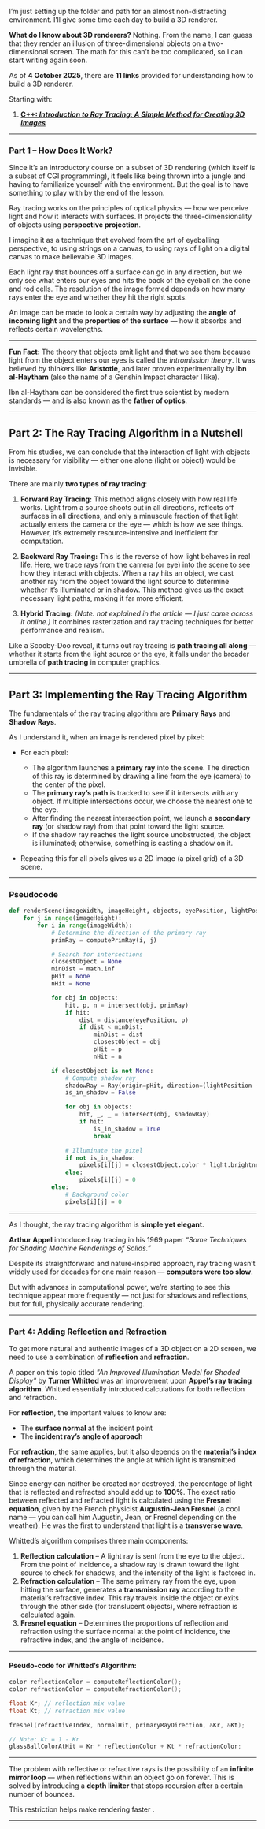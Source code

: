 
I’m just setting up the folder and path for an almost non-distracting environment. I’ll give some time each day to build a 3D renderer.

**What do I know about 3D renderers?**
Nothing. From the name, I can guess that they render an illusion of three-dimensional objects on a two-dimensional screen.
The math for this can’t be too complicated, so I can start writing again soon.

As of **4 October 2025**, there are **11 links** provided for understanding how to build a 3D renderer.

Starting with:

1. [**C++: *Introduction to Ray Tracing: A Simple Method for Creating 3D Images***](https://www.scratchapixel.com/lessons/3d-basic-rendering/introduction-to-ray-tracing/how-does-it-work)

---

### Part 1 – How Does It Work?

Since it’s an introductory course on a subset of 3D rendering (which itself is a subset of CGI programming), it feels like being thrown into a jungle and having to familiarize yourself with the environment.
But the goal is to have something to play with by the end of the lesson.

Ray tracing works on the principles of optical physics — how we perceive light and how it interacts with surfaces.
It projects the three-dimensionality of objects using **perspective projection**.

I imagine it as a technique that evolved from the art of eyeballing perspective, to using strings on a canvas, to using rays of light on a digital canvas to make believable 3D images.

Each light ray that bounces off a surface can go in any direction, but we only see what enters our eyes and hits the back of the eyeball on the cone and rod cells.
The resolution of the image formed depends on how many rays enter the eye and whether they hit the right spots.

An image can be made to look a certain way by adjusting the **angle of incoming light** and the **properties of the surface** — how it absorbs and reflects certain wavelengths.

---

**Fun Fact:**
The theory that objects emit light and that we see them because light from the object enters our eyes is called the *intromission theory*. It was believed by thinkers like **Aristotle**, and later proven experimentally by **Ibn al-Haytham** (also the name of a Genshin Impact character I like).

Ibn al-Haytham can be considered the first true scientist by modern standards — and is also known as the **father of optics**.

---

## Part 2: The Ray Tracing Algorithm in a Nutshell

From his studies, we can conclude that the interaction of light with objects is necessary for visibility — either one alone (light or object) would be invisible.

There are mainly **two types of ray tracing**:

1. **Forward Ray Tracing:**
   This method aligns closely with how real life works. Light from a source shoots out in all directions, reflects off surfaces in all directions, and only a minuscule fraction of that light actually enters the camera or the eye — which is how we see things.
   However, it’s extremely resource-intensive and inefficient for computation.

2. **Backward Ray Tracing:**
   This is the reverse of how light behaves in real life. Here, we trace rays from the camera (or eye) into the scene to see how they interact with objects. When a ray hits an object, we cast another ray from the object toward the light source to determine whether it’s illuminated or in shadow.
   This method gives us the exact necessary light paths, making it far more efficient.

3. **Hybrid Tracing:**
   *(Note: not explained in the article — I just came across it online.)*
   It combines rasterization and ray tracing techniques for better performance and realism.

Like a Scooby-Doo reveal, it turns out ray tracing is **path tracing all along** — whether it starts from the light source or the eye, it falls under the broader umbrella of **path tracing** in computer graphics.

---

## Part 3: Implementing the Ray Tracing Algorithm

The fundamentals of the ray tracing algorithm are **Primary Rays** and **Shadow Rays**.

As I understand it, when an image is rendered pixel by pixel:

* For each pixel:

  * The algorithm launches a **primary ray** into the scene.
    The direction of this ray is determined by drawing a line from the eye (camera) to the center of the pixel.
  * The **primary ray’s path** is tracked to see if it intersects with any object.
    If multiple intersections occur, we choose the nearest one to the eye.
  * After finding the nearest intersection point, we launch a **secondary ray** (or shadow ray) from that point toward the light source.
  * If the shadow ray reaches the light source unobstructed, the object is illuminated; otherwise, something is casting a shadow on it.
* Repeating this for all pixels gives us a 2D image (a pixel grid) of a 3D scene.

---

### Pseudocode

```python
def renderScene(imageWidth, imageHeight, objects, eyePosition, lightPosition, light, pixels):
    for j in range(imageHeight):
        for i in range(imageWidth):
            # Determine the direction of the primary ray
            primRay = computePrimRay(i, j)

            # Search for intersections
            closestObject = None
            minDist = math.inf
            pHit = None
            nHit = None

            for obj in objects:
                hit, p, n = intersect(obj, primRay)
                if hit:
                    dist = distance(eyePosition, p)
                    if dist < minDist:
                        minDist = dist
                        closestObject = obj
                        pHit = p
                        nHit = n

            if closestObject is not None:
                # Compute shadow ray
                shadowRay = Ray(origin=pHit, direction=(lightPosition - pHit))
                is_in_shadow = False

                for obj in objects:
                    hit, _, _ = intersect(obj, shadowRay)
                    if hit:
                        is_in_shadow = True
                        break

                # Illuminate the pixel
                if not is_in_shadow:
                    pixels[i][j] = closestObject.color * light.brightness
                else:
                    pixels[i][j] = 0
            else:
                # Background color
                pixels[i][j] = 0
```

---

As I thought, the ray tracing algorithm is **simple yet elegant**.

**Arthur Appel** introduced ray tracing in his 1969 paper *“Some Techniques for Shading Machine Renderings of Solids.”*

Despite its straightforward and nature-inspired approach, ray tracing wasn’t widely used for decades for one main reason — **computers were too slow**.

But with advances in computational power, we’re starting to see this technique appear more frequently — not just for shadows and reflections, but for full, physically accurate rendering.

---

### Part 4: Adding Reflection and Refraction

To get more natural and authentic images of a 3D object on a 2D screen, we need to use a combination of **reflection** and **refraction**.

A paper on this topic titled *"An Improved Illumination Model for Shaded Display"* by **Turner Whitted** was an improvement upon **Appel’s ray tracing algorithm**. Whitted essentially introduced calculations for both reflection and refraction.

For **reflection**, the important values to know are:

* The **surface normal** at the incident point
* The **incident ray’s angle of approach**

For **refraction**, the same applies, but it also depends on the **material’s index of refraction**, which determines the angle at which light is transmitted through the material.

Since energy can neither be created nor destroyed, the percentage of light that is reflected and refracted should add up to **100%**. The exact ratio between reflected and refracted light is calculated using the **Fresnel equation**, given by the French physicist **Augustin-Jean Fresnel** (a cool name — you can call him Augustin, Jean, or Fresnel depending on the weather). He was the first to understand that light is a **transverse wave**.

Whitted’s algorithm comprises three main components:

1. **Reflection calculation** – A light ray is sent from the eye to the object. From the point of incidence, a shadow ray is drawn toward the light source to check for shadows, and the intensity of the light is factored in.
2. **Refraction calculation** – The same primary ray from the eye, upon hitting the surface, generates a **transmission ray** according to the material’s refractive index. This ray travels inside the object or exits through the other side (for translucent objects), where refraction is calculated again.
3. **Fresnel equation** – Determines the proportions of reflection and refraction using the surface normal at the point of incidence, the refractive index, and the angle of incidence.

---

#### Pseudo-code for Whitted’s Algorithm:

```cpp
color reflectionColor = computeReflectionColor(); 
color refractionColor = computeRefractionColor(); 

float Kr; // reflection mix value
float Kt; // refraction mix value

fresnel(refractiveIndex, normalHit, primaryRayDirection, &Kr, &Kt);

// Note: Kt = 1 - Kr
glassBallColorAtHit = Kr * reflectionColor + Kt * refractionColor;
```

---

The problem with reflective or refractive rays is the possibility of an **infinite mirror loop** — when reflections within an object go on forever. This is solved by introducing a **depth limiter** that stops recursion after a certain number of bounces.

This restriction helps make rendering faster .

---




